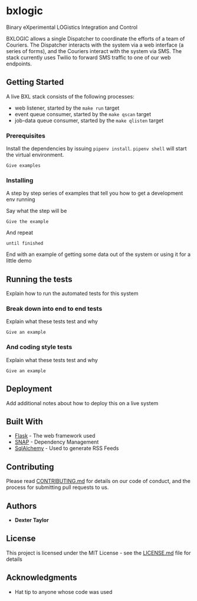 # bxlogic
Binary eXperimental LOGistics Integration and Control

BXLOGIC allows a single Dispatcher to coordinate the efforts of a team of Couriers. The Dispatcher interacts with the system via a web interface (a series of forms), and the Couriers interact with the system via SMS. The stack currently uses Twilio to forward SMS traffic to one of our web endpoints.

## Getting Started

A live BXL stack consists of the following processes:

- web listener, started by the `make run` target
- event queue consumer, started by the `make qscan` target
- job-data queue consumer, started by the `make qlisten` target

### Prerequisites

Install the dependencies by issuing `pipenv install`. `pipenv shell` will start the virtual environment.

```
Give examples
```

### Installing

A step by step series of examples that tell you how to get a development env running

Say what the step will be

```
Give the example
```

And repeat

```
until finished
```

End with an example of getting some data out of the system or using it for a little demo

## Running the tests

Explain how to run the automated tests for this system

### Break down into end to end tests

Explain what these tests test and why

```
Give an example
```

### And coding style tests

Explain what these tests test and why

```
Give an example
```

## Deployment

Add additional notes about how to deploy this on a live system

## Built With

* [Flask](http://www.dropwizard.io/1.0.2/docs/) - The web framework used
* [SNAP](https://maven.apache.org/) - Dependency Management
* [SqlAlchemy](https://rometools.github.io/rome/) - Used to generate RSS Feeds

## Contributing

Please read [CONTRIBUTING.md](https://gist.github.com/PurpleBooth/b24679402957c63ec426) for details on our code of conduct, and the process for submitting pull requests to us.

## Authors

* **Dexter Taylor** 

## License

This project is licensed under the MIT License - see the [LICENSE.md](LICENSE.md) file for details

## Acknowledgments

* Hat tip to anyone whose code was used

